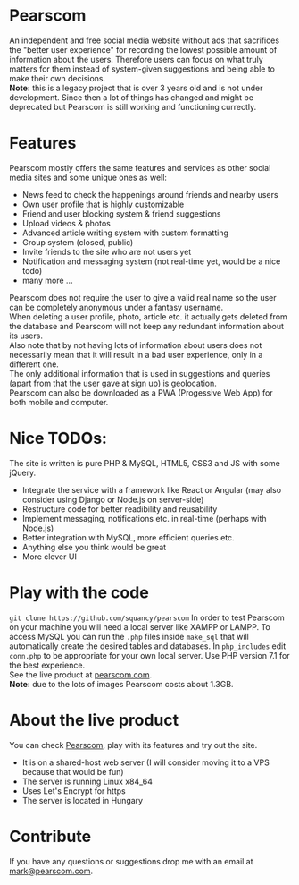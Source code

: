# Pearscom
An independent and free social media website without ads that sacrifices the "better user experience" for recording the lowest possible amount of information about the users. Therefore users can focus on what truly matters for them instead of system-given suggestions and being able to make their own decisions.<br>
<b>Note:</b> this is a legacy project that is over 3 years old and is not under development. Since then a lot of things has changed and might be deprecated but Pearscom is still working and functioning currectly.

# Features
Pearscom mostly offers the same features and services as other social media sites and some unique ones as well:
  - News feed to check the happenings around friends and nearby users
  - Own user profile that is highly customizable
  - Friend and user blocking system & friend suggestions
  - Upload videos & photos
  - Advanced article writing system with custom formatting
  - Group system (closed, public)
  - Invite friends to the site who are not users yet
  - Notification and messaging system (not real-time yet, would be a nice todo)
  - many more ...

Pearscom does not require the user to give a valid real name so the user can be completely anonymous under a fantasy username.<br>
When deleting a user profile, photo, article etc. it actually gets deleted from the database and Pearscom will not keep any redundant information about its users.<br>
Also note that by not having lots of information about users does not necessarily mean that it will result in a bad user experience, only in a different one.<br>
The only additional information that is used in suggestions and queries (apart from that the user gave at sign up) is geolocation.<br>
Pearscom can also be downloaded as a PWA (Progessive Web App) for both mobile and computer.

# Nice TODOs:
The site is written is pure PHP & MySQL, HTML5, CSS3 and JS with some jQuery.
  - Integrate the service with a framework like React or Angular (may also consider using Django or Node.js on server-side)
  - Restructure code for better readibility and reusability
  - Implement messaging, notifications etc. in real-time (perhaps with Node.js)
  - Better integration with MySQL, more efficient queries etc.
  - Anything else you think would be great
  - More clever UI
 
# Play with the code
`git clone https://github.com/squancy/pearscom`
In order to test Pearscom on your machine you will need a local server like XAMPP or LAMPP. To access MySQL you can run the `.php` files inside `make_sql` that will automatically create the desired tables and databases. In `php_includes` edit `conn.php` to be appropriate for your own local server. Use PHP version 7.1 for the best experience.<br>
See the live product at <a href="https://www.pearscom.com/">pearscom.com</a>.<br>
<b>Note:</b> due to the lots of images Pearscom costs about 1.3GB.

# About the live product
You can check <a href="https://www.pearscom.com/">Pearscom</a>, play with its features and try out the site.<br>
  - It is on a shared-host web server (I will consider moving it to a VPS because that would be fun)
  - The server is running Linux x84_64
  - Uses Let's Encrypt for https
  - The server is located in Hungary

# Contribute
If you have any questions or suggestions drop me with an email at <a href="mailto:mark@pearscom.com">mark@pearscom.com</a>.

